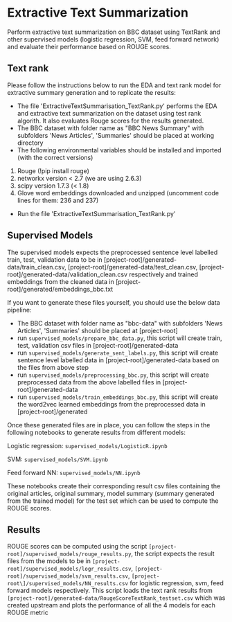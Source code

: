 # Extractive Text Summarization

Perform extractive text summarization on BBC dataset using TextRank and other supervised models (logistic regression, SVM, feed forward network) and evaluate their performance based on ROUGE scores.

Text rank
-----------------
Please follow the instructions below to run the EDA and text rank model for extractive summary generation and to replicate the results:

- The file 'ExtractiveTextSummarisation_TextRank.py' performs the EDA and extractive text summarization on the dataset using test rank algorith. It also evaluates Rouge scores for the results generated. 
- The BBC dataset with folder name as "BBC News Summary" with subfolders 'News Articles', 'Summaries' should be placed at working directory
- The following environmental variables should be installed and imported (with the correct versions)
1. Rouge (!pip install rouge)
2. networkx version < 2.7 (we are using 2.6.3) 
3. scipy version 1.7.3 (< 1.8)
4. Glove word embeddings downloaded and unzipped (uncomment code lines for them: 236 and 237)
- Run the file 'ExtractiveTextSummarisation_TextRank.py'


Supervised Models
-----------------

The supervised models expects the preprocessed sentence level labelled train, test, validation data to be in \[project-root\]/generated-data/train_clean.csv, \[project-root\]/generated-data/test_clean.csv, \[project-root\]/generated-data/validation_clean.csv respectively and trained embeddings from the cleaned data in \[project-root\]/generated/embeddings_bbc.txt

If you want to generate these files yourself, you should use the below data pipeline:

- The BBC dataset with folder name as "bbc-data" with subfolders 'News Articles', 'Summaries' should be placed at \[project-root\]
- run `supervised_models/prepare_bbc_data.py`, this script will create train, test, validation csv files in \[project-root\]/generated-data
- run `supervised_models/generate_sent_labels.py`, this script will create sentence level labelled data in \[project-root\]/generated-data based on the files from above step
- run `supervised_models/preprocessing_bbc.py`, this script will create preprocessed data from the above labelled files in \[project-root\]/generated-data
- run `supervised_models/train_embeddings_bbc.py`, this script will create the word2vec learned embeddings from the preprocessed data in \[project-root\]/generated

Once these generated files are in place, you can follow the steps in the following notebooks to generate results from different models:

Logistic regression: `supervised_models/LogisticR.ipynb`

SVM: `supervised_models/SVM.ipynb`

Feed forward NN: `supervised_models/NN.ipynb`

These notebooks create their corresponding result csv files containing the original articles, original summary, model summary (summary generated from the trained model) for the test set which can be used to compute the ROUGE scores.

Results
-----------------

ROUGE scores can be computed using the script `[project-root]/supervised_models/rouge_results.py`, the script expects the result files from the models to be in `[project-root]/supervised_models/logr_results.csv`, `[project-root]/supervised_models/svm_results.csv`, `[project-root\]/supervised_models/NN_results.csv` for logistic regression, svm, feed forward models respectively. This script loads the text rank results from 
`[project-root]/generated-data/RougeScoreTextRank_testset.csv` which was created upstream and plots
the performance of all the 4 models for each ROUGE metric
